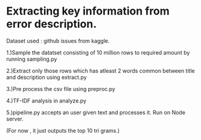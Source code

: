 # Extracting key information from error description.

Dataset used : github issues from kaggle.

1.)Sample the datatset consisting of 10 million rows to required amount by running sampling.py

2.)Extract only those rows which has atleast 2 words common between title and description using extract.py

3.)Pre process the csv file using preproc.py

4.)TF-IDF analysis in analyze.py

5.)pipeline.py accepts an user given text and processes it. Run on Node server.

(For now , it just outputs the top 10 tri grams.)

